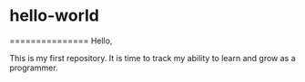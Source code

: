 # hello-world
===============
Hello,

This is my first repository. It is time to track my ability to learn and grow as a programmer.
